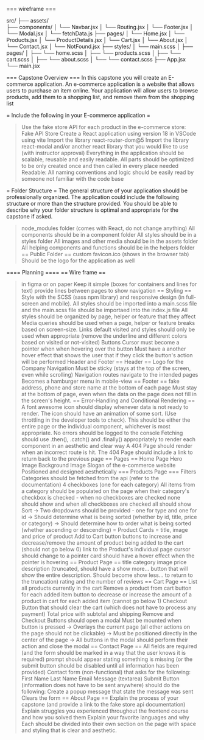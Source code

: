 === wireframe ===

src/
├── assets/  
├── components/
│ └── Navbar.jsx
│ └── Routing.jsx
│ └── Footer.jsx
│ └── Modal.jsx
│ └── fetchData.js
├── pages/
│ └── Home.jsx
│ └── Products.jsx
│ └── ProductDetails.jsx
│ └── Cart.jsx
│ └── About.jsx
│ └── Contact.jsx
│ └── NotFound.jsx
├── styles/
│ └── main.scss
│ ├── pages/
│ ├── └── home.scss
│ ├── └── products.scss
│ ├── └── cart.scss
│ ├── └── about.scss
│ └── └── contact.scss
├── App.jsx
└── main.jsx

=== Capstone Overview ===
In this capstone you will create an E-commerce application. An e-commerce application is a website that allows users to purchase an item online. Your application will allow users to browse products, add them to a shopping list, and remove them from the shopping list

= Include the following in your E-commerce application =

> Use the fake store API for each product in the e-commerce store: Fake API Store
> Create a React application using version 18 in VSCode using vite
> Import the library react-router-dom@5
> Import the library react-modal and/or another react library that you would like to use (with instructor approval)
> Everything in the application should be scalable, reusable and easily readable.
> All parts should be optimized to be only created once and then called in every place needed
> Readable: All naming conventions and logic should be easily read by someone not familiar with the code base

= Folder Structure =
The general structure of your application should be professionally organized. The application could include the following structure or more than the structure provided. You should be able to describe why your folder structure is optimal and appropriate for the capstone if asked.

> node_modules folder (comes with React, do not change anything)
> All components should be in a component folder
> All styles should be in a styles folder
> All images and other media should be in the assets folder
> All helping components and functions should be in the helpers folder
> == Public Folder ==
> custom favicon.ico (shows in the browser tab)
> Should be the logo for the application as well

==== Planning ====
== Wire frame ==

> in figma or on paper
> Keep it simple (boxes for containers and lines for text)
> provide lines between pages to show navigation
> == Styling ==
> Style with the SCSS (sass npm library) and responsive design (in full-screen and mobile).
> All styles should be imported into a main.scss file and the main.scss file should be importaed into the index.js file
> All styles should be organized by page, helper or feature that they affect
> Media queries should be used when a page, helper or feature breaks based on screen-size.
> Links
> default visited and styles should only be used when appropriate (remove the underline and different colors based on visited or not-visited)
> Buttons
> Cursor must become a pointer when when hovering over the button
> Must have a another hover effect that shows the user that if they click the button's action will be performed
> Header and Footer
> == Header ==
> Logo for the Company
> Navigation
> Must be sticky (stays at the top of the screen, even while scrolling)
> Navigation routes navigate to the intended pages
> Becomes a hamburger menu in mobile-view
> == Footer ==
> fake address, phone and store name at the bottom of each page
> Must stay at the bottom of page, even when the data on the page does not fill in the screen's height.
> == Error-Handling and Conditional Rendering ==
> A font awesome icon should display whenever data is not ready to render. The icon should have an animation of some sort. (Use throttling in the developer tools to check). This should be either the entire page or the individual component, whichever is most appropriate.
> No errors should be logged to the console
> Fetching should use .then(), .catch() and .finally() appropriately to render each component in an aesthetic and clear way
> A 404 Page should render when an incorrect route is hit.
> The 404 Page should include a link to return back to the previous page
> == Pages ==
> Home Page
> Hero Image
> Background Image
> Slogan of the e-commerce website
> Positioned and designed aesthetically
> === Products Page ===
> Filters
> Categories should be fetched from the api (refer to the documentation)
> 4 checkboxes (one for each category)
> All items from a category should be populated on the page when their category's checkbox is checked - when no checkboxes are checked none should show and when all checkboxes are checked all should show
> Sort
> -> Two dropdowns should be provided - one for type and one for id
> -> Should determine what is being sorted (whether by id, title, price or category)
> -> Should determine how to order what is being sorted (whether ascending or descending)
> = Product Cards =
> title, image and price of product
> Add to Cart button
> buttons to increase and decrease/remove the amount of product being added to the cart (should not go below 0)
> link to the Product's individual page
> cursor should change to a pointer
> card should have a hover effect when the pointer is hovering
> == Product Page ==
> title
> category
> image
> price
> description (truncated, should have a show more... button that will show the entire description. Should become show less... to return to the truncation)
> rating and the number of reviews
> == Cart Page ==
> List all products currently in the cart
> Remove a product from cart button for each added item
> button to decrease or increase the amount of a product in cart for each added item (cannot go below 1)
> Checkout Button that should clear the cart (which does not have to process any payment)
> Total price with subtotal and shipping
> Remove and Checkout Buttons should open a modal
> Must be mounted when button is pressed
> -> Overlays the current page (all other actions on the page should not be clickable)
> -> Must be positioned directly in the center of the page
> -> All buttons in the modal should perform their action and close the modal
> == Contact Page ==
> All fields are required (and the form should be marked in a way that the user knows it is required)
> prompt should appear stating something is missing (or the submit button should be disabled until all information has been provided)
> Contact form (non-functional) that asks for the following:
> First Name
> Last Name
> Email
> Message (textarea)
> Submit Button (information does not have to be sent anywhere) should do the following:
> Create a popup message that state the message was sent
> Clears the form
> == About Page ==
> Explain the process of your capstone (and provide a link to the fake store api documentation)
> Explain struggles you experienced throughout the frontend course and how you solved them
> Explain your favorite languages and why
> Each should be divided into their own section on the page with space and styling that is clear and aesthetic.

